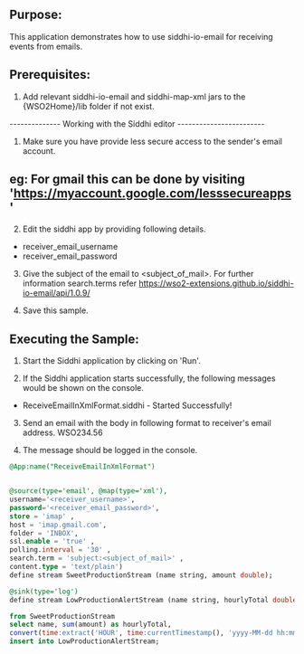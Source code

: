 
## Purpose:
This application demonstrates how to use siddhi-io-email for receiving events from emails.

## Prerequisites:

1) Add relevant siddhi-io-email and siddhi-map-xml jars to the {WSO2Home}/lib folder if not exist.

--------------    Working with the Siddhi editor   ------------------------

1) Make sure you have provide less secure access to the sender's email account.
## eg: For gmail this can be done by visiting 'https://myaccount.google.com/lesssecureapps'

2) Edit the siddhi app by providing following details.
- receiver_email_username
- receiver_email_password

3) Give the subject of the email to <subject_of_mail>. For further information search.terms refer https://wso2-extensions.github.io/siddhi-io-email/api/1.0.9/

3) Save this sample.

## Executing the Sample:
1) Start the Siddhi application by clicking on 'Run'.

2) If the Siddhi application starts successfully, the following messages would be shown on the console.
* ReceiveEmailInXmlFormat.siddhi - Started Successfully!

3) Send an email with the body in following format to receiver's email address.
<events><event><name>WSO2</name><amount>34.56</amount></event></events>

4) The message should be logged in the console.

```sql
@App:name("ReceiveEmailInXmlFormat")


@source(type='email', @map(type='xml'),
username='<receiver_username>',
password='<receiver_email_password>',
store = 'imap' ,
host = 'imap.gmail.com',
folder = 'INBOX',
ssl.enable = 'true' ,
polling.interval = '30' ,
search.term = 'subject:<subject_of_mail>' ,
content.type = 'text/plain')
define stream SweetProductionStream (name string, amount double);

@sink(type='log')
define stream LowProductionAlertStream (name string, hourlyTotal double, currentHour double);

from SweetProductionStream
select name, sum(amount) as hourlyTotal,
convert(time:extract('HOUR', time:currentTimestamp(), 'yyyy-MM-dd hh:mm:ss'), 'double') as currentHour
insert into LowProductionAlertStream;
```